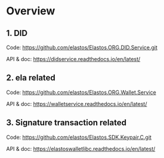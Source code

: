 # Overview

## 1. DID

Code: <https://github.com/elastos/Elastos.ORG.DID.Service.git>

API & doc: <https://didservice.readthedocs.io/en/latest/>

## 2. ela related

Code: <https://github.com/elastos/Elastos.ORG.Wallet.Service>

API & doc: <https://walletservice.readthedocs.io/en/latest/>

## 3. Signature transaction related

Code: <https://github.com/elastos/Elastos.SDK.Keypair.C.git>

API & doc: <https://elastoswalletlibc.readthedocs.io/en/latest/>